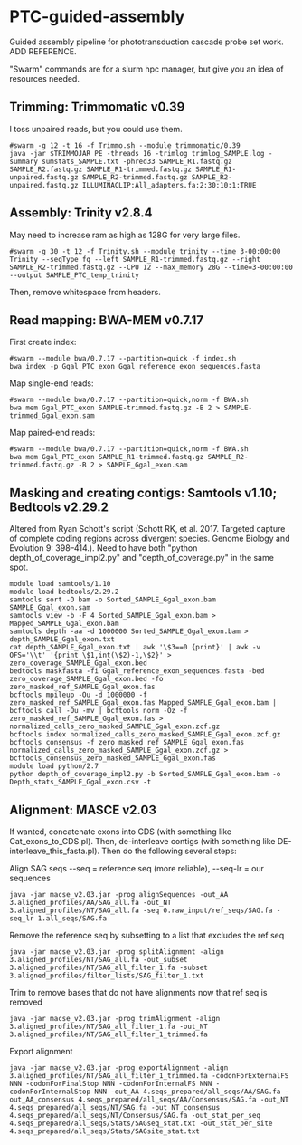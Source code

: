 # PTC-guided-assembly
Guided assembly pipeline for phototransduction cascade probe set work. ADD REFERENCE.

"Swarm" commands are for a slurm hpc manager, but give you an idea of resources needed.

## Trimming:	Trimmomatic v0.39
I toss unpaired reads, but you could use them.

    #swarm -g 12 -t 16 -f Trimmo.sh --module trimmomatic/0.39
    java -jar $TRIMMOJAR PE -threads 16 -trimlog trimlog_SAMPLE.log -summary sumstats_SAMPLE.txt -phred33 SAMPLE_R1.fastq.gz SAMPLE_R2.fastq.gz SAMPLE_R1-trimmed.fastq.gz SAMPLE_R1-unpaired.fastq.gz SAMPLE_R2-trimmed.fastq.gz SAMPLE_R2-unpaired.fastq.gz ILLUMINACLIP:All_adapters.fa:2:30:10:1:TRUE


## Assembly:	Trinity v2.8.4
May need to increase ram as high as 128G for very large files.

    #swarm -g 30 -t 12 -f Trinity.sh --module trinity --time 3-00:00:00
    Trinity --seqType fq --left SAMPLE_R1-trimmed.fastq.gz --right SAMPLE_R2-trimmed.fastq.gz --CPU 12 --max_memory 28G --time=3-00:00:00 --output SAMPLE_PTC_temp_trinity

Then, remove whitespace from headers.


## Read mapping:	BWA-MEM v0.7.17

First create index:

    #swarm --module bwa/0.7.17 --partition=quick -f index.sh
    bwa index -p Ggal_PTC_exon Ggal_reference_exon_sequences.fasta

Map single-end reads:

    #swarm --module bwa/0.7.17 --partition=quick,norm -f BWA.sh
    bwa mem Ggal_PTC_exon SAMPLE-trimmed.fastq.gz -B 2 > SAMPLE-trimmed_Ggal_exon.sam

Map paired-end reads:

    #swarm --module bwa/0.7.17 --partition=quick,norm -f BWA.sh
    bwa mem Ggal_PTC_exon SAMPLE_R1-trimmed.fastq.gz SAMPLE_R2-trimmed.fastq.gz -B 2 > SAMPLE_Ggal_exon.sam


## Masking and creating contigs:	Samtools v1.10; Bedtools v2.29.2
Altered from Ryan Schott's script (Schott RK, et al. 2017. Targeted capture of complete coding regions across divergent species. Genome Biology and Evolution 9: 398–414.). Need to have both "python depth_of_coverage_impl2.py" and "depth_of_coverage.py" in the same spot.

    module load samtools/1.10
    module load bedtools/2.29.2
    samtools sort -O bam -o Sorted_SAMPLE_Ggal_exon.bam SAMPLE_Ggal_exon.sam
    samtools view -b -F 4 Sorted_SAMPLE_Ggal_exon.bam > Mapped_SAMPLE_Ggal_exon.bam
    samtools depth -aa -d 1000000 Sorted_SAMPLE_Ggal_exon.bam > depth_SAMPLE_Ggal_exon.txt
    cat depth_SAMPLE_Ggal_exon.txt | awk '\$3==0 {print}' | awk -v OFS='\\t' '{print \$1,int(\$2)-1,\$2}' > zero_coverage_SAMPLE_Ggal_exon.bed
    bedtools maskfasta -fi Ggal_reference_exon_sequences.fasta -bed zero_coverage_SAMPLE_Ggal_exon.bed -fo zero_masked_ref_SAMPLE_Ggal_exon.fas
    bcftools mpileup -Ou -d 1000000 -f zero_masked_ref_SAMPLE_Ggal_exon.fas Mapped_SAMPLE_Ggal_exon.bam | bcftools call -Ou -mv | bcftools norm -Oz -f zero_masked_ref_SAMPLE_Ggal_exon.fas > normalized_calls_zero_masked_SAMPLE_Ggal_exon.zcf.gz
    bcftools index normalized_calls_zero_masked_SAMPLE_Ggal_exon.zcf.gz
    bcftools consensus -f zero_masked_ref_SAMPLE_Ggal_exon.fas normalized_calls_zero_masked_SAMPLE_Ggal_exon.zcf.gz > bcftools_consensus_zero_masked_SAMPLE_Ggal_exon.fas
    module load python/2.7
    python depth_of_coverage_impl2.py -b Sorted_SAMPLE_Ggal_exon.bam -o Depth_stats_SAMPLE_Ggal_exon.csv -t


## Alignment:	MASCE v2.03
If wanted, concatenate exons into CDS (with something like Cat_exons_to_CDS.pl). Then, de-interleave contigs (with something like DE-interleave_this_fasta.pl). Then do the following several steps:

Align SAG seqs --seq = reference seq (more reliable), --seq-lr = our sequences

    java -jar macse_v2.03.jar -prog alignSequences -out_AA 3.aligned_profiles/AA/SAG_all.fa -out_NT 3.aligned_profiles/NT/SAG_all.fa -seq 0.raw_input/ref_seqs/SAG.fa -seq_lr 1.all_seqs/SAG.fa

Remove the reference seq by subsetting to a list that excludes the ref seq

    java -jar macse_v2.03.jar -prog splitAlignment -align 3.aligned_profiles/NT/SAG_all.fa -out_subset 3.aligned_profiles/NT/SAG_all_filter_1.fa -subset 3.aligned_profiles/filter_lists/SAG_filter_1.txt

Trim to remove bases that do not have alignments now that ref seq is removed

    java -jar macse_v2.03.jar -prog trimAlignment -align 3.aligned_profiles/NT/SAG_all_filter_1.fa -out_NT 3.aligned_profiles/NT/SAG_all_filter_1_trimmed.fa

Export alignment

    java -jar macse_v2.03.jar -prog exportAlignment -align 3.aligned_profiles/NT/SAG_all_filter_1_trimmed.fa -codonForExternalFS NNN -codonForFinalStop NNN -codonForInternalFS NNN -codonForInternalStop NNN -out_AA 4.seqs_prepared/all_seqs/AA/SAG.fa -out_AA_consensus 4.seqs_prepared/all_seqs/AA/Consensus/SAG.fa -out_NT 4.seqs_prepared/all_seqs/NT/SAG.fa -out_NT_consensus 4.seqs_prepared/all_seqs/NT/Consensus/SAG.fa -out_stat_per_seq 4.seqs_prepared/all_seqs/Stats/SAGseq_stat.txt -out_stat_per_site 4.seqs_prepared/all_seqs/Stats/SAGsite_stat.txt


